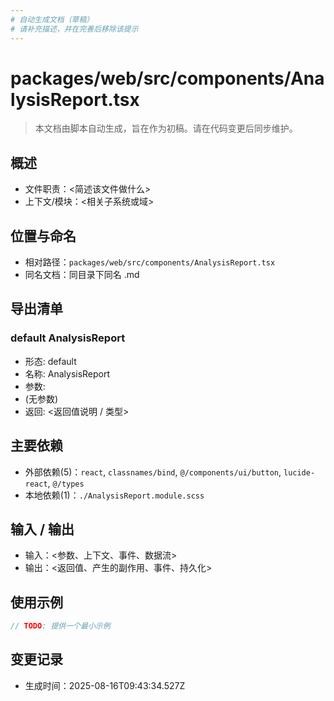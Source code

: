 ```yaml
---
# 自动生成文档（草稿）
# 请补充描述，并在完善后移除该提示
---
```


# packages/web/src/components/AnalysisReport.tsx

> 本文档由脚本自动生成，旨在作为初稿。请在代码变更后同步维护。

## 概述

- 文件职责：<简述该文件做什么>
- 上下文/模块：<相关子系统或域>

## 位置与命名

- 相对路径：`packages/web/src/components/AnalysisReport.tsx`
- 同名文档：同目录下同名 .md

## 导出清单

### default AnalysisReport

- 形态: default
- 名称: AnalysisReport
- 参数:
- (无参数)
- 返回: <返回值说明 / 类型>

## 主要依赖

- 外部依赖(5)：`react`, `classnames/bind`, `@/components/ui/button`, `lucide-react`, `@/types`
- 本地依赖(1)：`./AnalysisReport.module.scss`

## 输入 / 输出

- 输入：<参数、上下文、事件、数据流>
- 输出：<返回值、产生的副作用、事件、持久化>

## 使用示例

~~~ts
// TODO: 提供一个最小示例
~~~

## 变更记录

- 生成时间：2025-08-16T09:43:34.527Z
